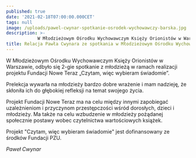 ```yaml
---
published: true
date: '2021-02-18T07:00:00.000CET'
tags: null
image: /uploads/pawel-cwynar-spotkanie-osrodek-wychowawczy-barska.jpg
description: >-
            W Młodzieżowym Ośrodku Wychowawczym Księży Orionistów w Warszawie, odbyło się 2-gie spotkanie z młodzieżą w ramach realizacji projektu Fundacji Nowe Teraz „Czytam, więc wybieram świadomie”. 
title: Relacja Pawła Cwynara ze spotkania w Młodzieżowym Ośrodku Wychowawczym w Warszawie
---
```


W Młodzieżowym Ośrodku Wychowawczym Księży Orionistów w Warszawie, odbyło się 2-gie spotkanie z młodzieżą w ramach realizacji projektu Fundacji Nowe Teraz „Czytam, więc wybieram świadomie”. 

Prelekcja wywarła na młodzieży bardzo dobre wrażenie i mam nadzieję, że skłoniła ich do głębokiej refleksji na temat swojego życia.

Projekt Fundacji Nowe Teraz ma na celu między innymi zapobiegać uzależnieniom i przyczynom przestępczości wśród dorosłych, dzieci i młodzieży. Ma także na celu wzbudzenie w młodzieży pożądanej społecznie postawy wobec czytelnictwa wartościowych książek.

Projekt "Czytam, więc wybieram świadomie" jest dofinansowany ze środków Fundacji PZU.

*Paweł Cwynar*


